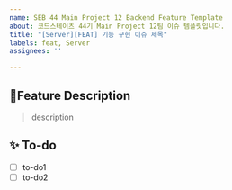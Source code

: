 ```yaml
---
name: SEB 44 Main Project 12 Backend Feature Template
about: 코드스테이츠 44기 Main Project 12팀 이슈 템플릿입니다.
title: "[Server][FEAT] 기능 구현 이슈 제목"
labels: feat, Server
assignees: ''

---
```


## 📌Feature Description
<!-- 해당 이슈에 대한 설명을 적어주세요! -->
> description
## ✨ To-do
<!-- 해당 이슈를 위해 구현해야 될 기능에 대해 적어주세요! -->
- [ ] to-do1
- [ ] to-do2
